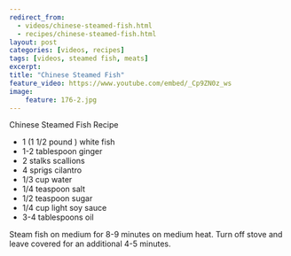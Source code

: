---redirect_from:   - videos/chinese-steamed-fish.html  - recipes/chinese-steamed-fish.html
layout: post
categories: [videos, recipes]
tags: [videos, steamed fish, meats]
excerpt: 
title: "Chinese Steamed Fish"
feature_video: https://www.youtube.com/embed/_Cp9ZN0z_ws
image:
    feature: 176-2.jpg
---

Chinese Steamed Fish Recipe

- 1 (1 1/2 pound ) white fish
- 1-2 tablespoon ginger
- 2 stalks scallions
- 4 sprigs cilantro
- 1/3 cup water
- 1/4 teaspoon salt
- 1/2 teaspoon sugar
- 1/4 cup light soy sauce
- 3-4 tablespoons oil

Steam fish on medium for 8-9 minutes on medium heat.  Turn off stove and leave covered for an additional 4-5 minutes.
